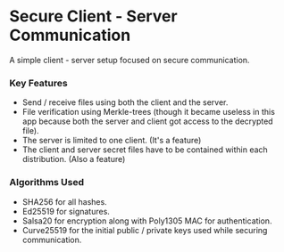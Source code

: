 # Secure Client - Server Communication

A simple client - server setup focused on secure communication.<br>

### Key Features
 - Send / receive files using both the client and the server.
 - File verification using Merkle-trees (though it became useless in this app because both the server and client got access to the decrypted file).
 - The server is limited to one client. (It's a feature)
 - The client and server secret files have to be contained within each distribution. (Also a feature)

### Algorithms Used
 - SHA256 for all hashes.
 - Ed25519 for signatures.
 - Salsa20 for encryption along with Poly1305 MAC for authentication.
 - Curve25519 for the initial public / private keys used while securing communication.